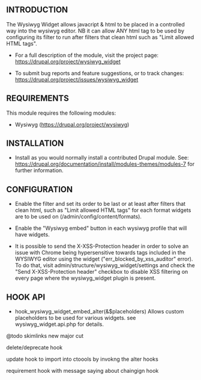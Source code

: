 INTRODUCTION
------------

The Wysiwyg Widget allows javacript & html to be placed
in a controlled way into the wysiwyg editor.
NB it can allow ANY html tag to be used by configuring its filter
to run after filters that clean html such as "Limit allowed HTML tags".

 * For a full description of the module, visit the project page:
   https://drupal.org/project/wysiwyg_widget

 * To submit bug reports and feature suggestions, or to track changes:
   https://drupal.org/project/issues/wysiwyg_widget


REQUIREMENTS
------------
This module requires the following modules:
 * Wysiwyg (https://drupal.org/project/wysiwyg)


INSTALLATION
------------
 * Install as you would normally install a contributed Drupal module.
   See:
   https://drupal.org/documentation/install/modules-themes/modules-7
   for further information.


CONFIGURATION
-------------
 * Enable the filter and set its order to be last
   or at least after filters that clean html,
   such as "Limit allowed HTML tags"
   for each format widgets are to be used on
   (/admin/config/content/formats).

 * Enable the "Wysiwyg embed" button in each wysiwyg profile
   that will have widgets.

 * It is possible to send the X-XSS-Protection header in order
   to solve an issue with Chrome being hypersensitive towards tags
   included in the WYSIWYG editor using the widget ("err_blocked_by_xss_auditor"
   error). To do that, visit admin/structure/wysiwyg_widget/settings and
   check the "Send X-XSS-Protection header" checkbox to disable XSS filtering
   on every page where the wysiwyg_widget plugin is present.

HOOK API
--------
 * hook_wysiwyg_widget_embed_alter(&$placeholders)
   Allows custom placeholders to be used for various widgets.
   see wysiwyg_widget.api.php for details.

@todo
skimlinks new major cut

delete/deprecate hook

update hook to import into ctoools by invokng the alter hooks

requirement hook with message saying about chaingign hook


